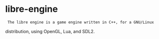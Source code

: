 # libre-engine
     The libre engine is a game engine written in C++, for a GNU/Linux
distribution, using OpenGL, Lua, and SDL2.
